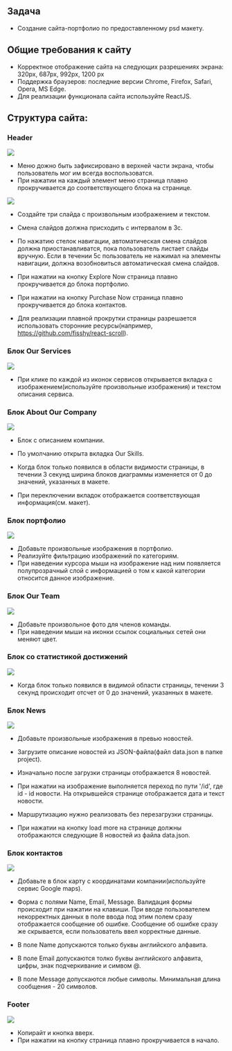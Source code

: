 ## Задача 
* Создание сайта-портфолио по предоставленному psd макету. 

## Общие требования к сайту 
* Корректное отображение сайта на следующих разрешениях экрана: 320px, 687px, 992px, 1200 px 
* Поддержка браузеров: последние версии Chrome, Firefox, Safarі, Opera, MS Edge. 
* Для реализации функционала сайта используйте ReactJS. 

## Структура сайта: 

### Header 
![](../project/images/000.jpg)  

* Меню дожно быть зафиксировано в верхней части экрана, чтобы пользователь мог им всегда воспользоватся. 
* При нажатии на каждый элемент меню страница плавно прокручивается до соответствующего блока на странице. 

![](../project/images/001.jpg) 

* Создайте три слайда с произвольным изображением и текстом.
* Смена слайдов должна присходить с интервалом в 3с. 
* По нажатию стелок навигации, автоматическая смена слайдов должна приостанавливатся, 
  пока пользователь листает слайды вручную. Если в течении 5с пользователь не нажимал на элементы навигации, 
  должна возобновиться автоматическая смена слайдов. 

* При нажатии на кнопку Explore Now страница плавно прокручивается до блока портфолио. 
* При нажатии на кнопку Purchase Now страница плавно прокручивается до блока контактов. 

* Для реализации плавной прокрутки страницы разрешается использовать сторонние ресурсы(например, https://github.com/fisshy/react-scroll). 

### Блок Our Services 
![](../project/images/002.jpg)  

* При клике по каждой из иконок сервисов открывается вкладка с изображением(используйте произвольные изображения) и текстом описания сервиса. 

### Блок About Our Company 
![](../project/images/003.jpg)  

* Блок с описанием компании. 
* По умолчанию открыта вкладка Our Skills. 

* Когда блок только появился в области видимости страницы, в течении 3 секунд ширина блоков диаграммы изменяется от 0 до значений, указанных в макете. 
* При переключении вкладок отображается соответствующая информация(см. макет). 

### Блок портфолио  
![](../project/images/003.jpg) 
 
* Добавьте произвольные изображения в портфолио. 
* Реализуйте фильтрацию изображений по категориям. 
* При наведении курсора мыши на изображение над ним появляется полупрозрачный слой с информацией о том к какой категории относится данное изображение. 

### Блок Our Team 
![](../project/images/005.jpg)  

* Добавьте произвольное фото для членов команды. 
* При наведении мыши на иконки ссылок социальных сетей они меняют цвет. 

### Блок со статистикой достижений 
![](../project/images/006.jpg)  

* Когда блок только появился в видимой области страницы, течении 3 секунд происходит отсчет от 0 до значений, указанных в макете.

### Блок News 
![](../project/images/007.jpg)  

* Добавьте произвольные изображения в превью новостей.
* Загрузите описание новостей из JSON-файла(файл data.json в папке project). 
* Изначально после загрузки страницы отображается 8 новостей. 

* При нажатии на изображение выполняется переход по пути '/id', где id - id новости. На открывшейся странице отображается дата и текст новости. 
* Маршрутизацию нужно реализовать без перезагрузки страницы.  

* При нажатии на кнопку load more на странице должны отображаются следующие 8 новостей из файла data.json. 

### Блок контактов 
![](../project/images/008.jpg)  

* Добавьте в блок карту с координатами компании(используйте сервис Google maps). 

* Форма с полями Name, Email, Message. Валидация формы происходит при нажатии на клавиши. При вводе пользователем некорректных данных в поле ввода под этим полем сразу отображается сообщение об ошибке. Сообщение об ошибке сразу же скрывается, если пользователь ввел корректные данные. 
* В поле Name допускаются только буквы английского алфавита.
* В поле Email допускаются толко буквы английского алфавита, цифры, знак подчеркивание и симвом @. 
* В поле Message допускаются любые символы. Минимальная длина сообщения - 20 символов. 

### Footer 
![](../project/images/009.jpg)  

* Копирайт и кнопка вверх. 
* При нажатии на кнопку страница плавно прокручивается в начало. 
